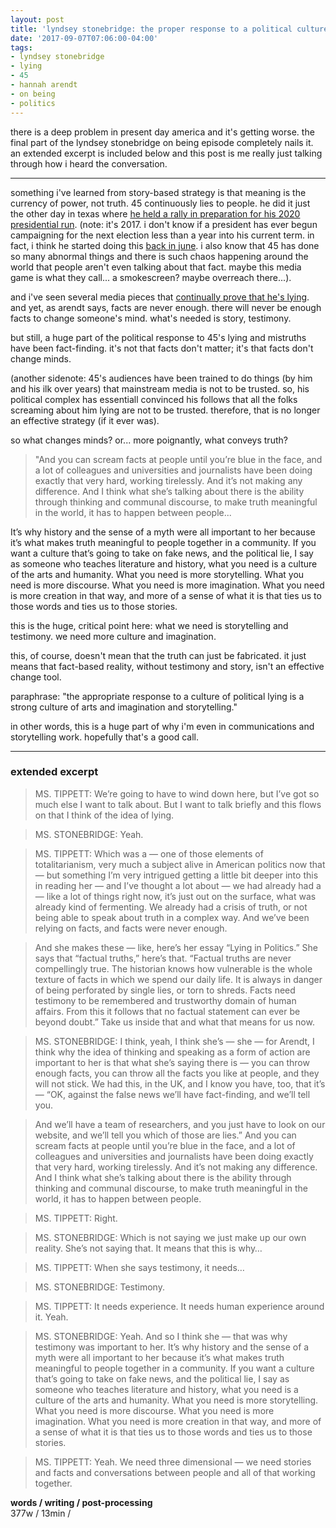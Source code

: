 ```yaml
---
layout: post
title: 'lyndsey stonebridge: the proper response to a political culture of lying'
date: '2017-09-07T07:06:00-04:00'
tags:
- lyndsey stonebridge
- lying
- 45
- hannah arendt
- on being
- politics
--- 
```


there is a deep problem in present day america and it's getting worse. the final part of the lyndsey stonebridge on being episode completely nails it. an extended excerpt is included below and this post is me really just talking through how i heard the conversation. 

---

something i've learned from story-based strategy is that meaning is the currency of power, not truth. 45 continuously lies to people. he did it just the other day in texas where [he held a rally in preparation for his 2020 presidential run](https://www.dallasnews.com/news/politics/2017/08/16/trump-sets-dallas-fund-raiser-sept-27-help-gop-gird-midterms). (note: it's 2017. i don't know if a president has ever begun campaigning for the next election less than a year into his current term. in fact, i think he started doing this [back in june](https://www.theatlantic.com/business/archive/2017/06/trump-reelection-fundraiser/531309/). i also know that 45 has done so many abnormal things and there is such chaos happening around the world that people aren't even talking about that fact. maybe this media game is what they call... a smokescreen? maybe overreach there...).

and i've seen several media pieces that [continually prove that he's lying](https://www.washingtonpost.com/news/the-fix/wp/2017/08/07/trump-tvs-real-news-sounds-more-like-real-propaganda/). and yet, as arendt says, facts are never enough. there will never be enough facts to change someone's mind. what's needed is story, testimony. 

but still, a huge part of the political response to 45's lying and mistruths have been fact-finding. it's not that facts don't matter; it's that facts don't change minds. 

(another sidenote: 45's audiences have been trained to do things (by him and his ilk over years) that mainstream media is not to be trusted. so, his political complex has essentiall convinced his follows that all the folks screaming about him lying are not to be trusted. therefore, that is no longer an effective strategy (if it ever was).

so what changes minds? or... more poignantly, what conveys truth? 

> "And you can scream facts at people until you’re blue in the face, and a lot of colleagues and universities and journalists have been doing exactly that very hard, working tirelessly. And it’s not making any difference. And I think what she’s talking about there is the ability through thinking and communal discourse, to make truth meaningful in the world, it has to happen between people...

It’s why history and the sense of a myth were all important to her because it’s what makes truth meaningful to people together in a community. If you want a culture that’s going to take on fake news, and the political lie, I say as someone who teaches literature and history, what you need is a culture of the arts and humanity. What you need is more storytelling. What you need is more discourse. What you need is more imagination. What you need is more creation in that way, and more of a sense of what it is that ties us to those words and ties us to those stories.

this is the huge, critical point here: what we need is storytelling and testimony. we need more culture and imagination. 

this, of course, doesn't mean that the truth can just be fabricated. it just means that fact-based reality, without testimony and story, isn't an effective change tool. 

paraphrase: "the appropriate response to a culture of political lying is a strong culture of arts and imagination and storytelling."

in other words, this is a huge part of why i'm even in communications and storytelling work. hopefully that's a good call. 

---

### extended excerpt

> MS. TIPPETT: We’re going to have to wind down here, but I’ve got so much else I want to talk about. But I want to talk briefly and this flows on that I think of the idea of lying.

> MS. STONEBRIDGE: Yeah.

> MS. TIPPETT: Which was a — one of those elements of totalitarianism, very much a subject alive in American politics now that — but something I’m very intrigued getting a little bit deeper into this in reading her — and I’ve thought a lot about — we had already had a — like a lot of things right now, it’s just out on the surface, what was already kind of fermenting. We already had a crisis of truth, or not being able to speak about truth in a complex way. And we’ve been relying on facts, and facts were never enough. 

> And she makes these — like, here’s her essay “Lying in Politics.” She says that “factual truths,” here’s that. “Factual truths are never compellingly true. The historian knows how vulnerable is the whole texture of facts in which we spend our daily life. It is always in danger of being perforated by single lies, or torn to shreds. Facts need testimony to be remembered and trustworthy domain of human affairs. From this it follows that no factual statement can ever be beyond doubt.” Take us inside that and what that means for us now.

> MS. STONEBRIDGE: I think, yeah, I think she’s — she — for Arendt, I think why the idea of thinking and speaking as a form of action are important to her is that what she’s saying there is — you can throw enough facts, you can throw all the facts you like at people, and they will not stick. We had this, in the UK, and I know you have, too, that it’s — “OK, against the false news we’ll have fact-finding, and we’ll tell you.

> And we’ll have a team of researchers, and you just have to look on our website, and we’ll tell you which of those are lies.” And you can scream facts at people until you’re blue in the face, and a lot of colleagues and universities and journalists have been doing exactly that very hard, working tirelessly. And it’s not making any difference. And I think what she’s talking about there is the ability through thinking and communal discourse, to make truth meaningful in the world, it has to happen between people.

> MS. TIPPETT: Right.

> MS. STONEBRIDGE: Which is not saying we just make up our own reality. She’s not saying that. It means that this is why…

> MS. TIPPETT: When she says testimony, it needs…

> MS. STONEBRIDGE: Testimony.

> MS. TIPPETT: It needs experience. It needs human experience around it. Yeah.

> MS. STONEBRIDGE: Yeah. And so I think she — that was why testimony was important to her. It’s why history and the sense of a myth were all important to her because it’s what makes truth meaningful to people together in a community. If you want a culture that’s going to take on fake news, and the political lie, I say as someone who teaches literature and history, what you need is a culture of the arts and humanity. What you need is more storytelling. What you need is more discourse. What you need is more imagination. What you need is more creation in that way, and more of a sense of what it is that ties us to those words and ties us to those stories.

> MS. TIPPETT: Yeah. We need three dimensional — we need stories and facts and conversations between people and all of that working together.

<!-- hyperlink bank -->

**words / writing / post-processing**  
377w / 13min / 